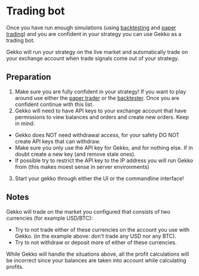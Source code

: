 # Trading bot

Once you have run enough simulations (using [backtesting](./backtesting.md) and [paper trading](./paper_trading.md)) and you are confident in your strategy you can use Gekko as a trading bot.

Gekko will run your strategy on the live market and automatically trade on your exchange account when trade signals come out of your strategy.

## Preparation

1. Make sure you are fully confident in your strategy! If you want to play around use either the [paper trader](./paper_trader.md) or the [backtester](./backtesting.md). Once you are confident continue with this list.
2. Gekko will need to have API keys to your exchange account that have permissions to view balances and orders and create new orders. Keep in mind:
  - Gekko does NOT need withdrawal access, for your safety DO NOT create API keys that can withdraw.
  - Make sure you only use the API key for Gekko, and for nothing else. If in doubt create a new key (and remove stale ones).
  - If possible try to restrict the API key to the IP address you will run Gekko from (this makes moest sense in server environments)
3. Start your gekko through either the UI or the commandline interface!

## Notes

Gekko will trade on the market you configured that consists of two currencies (for example USD/BTC):
  - Try to not trade either of these currencies on the account you use with Gekko. (in the example above: don't trade any USD nor any BTC). 
  - Try to not withdraw or deposit more of either of these currencies.

While Gekko will handle the situations above, all the profit calculations will be incorrect since your balances are taken into account while calculating profits.